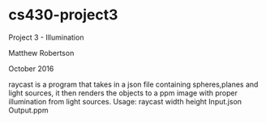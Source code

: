 # cs430-project3
Project 3 - Illumination

Matthew Robertson

October 2016

raycast is a program that takes in a json file  containing spheres,planes and light sources, it then renders the objects to a ppm image with proper illumination from light sources.
Usage:
raycast width height Input.json Output.ppm
